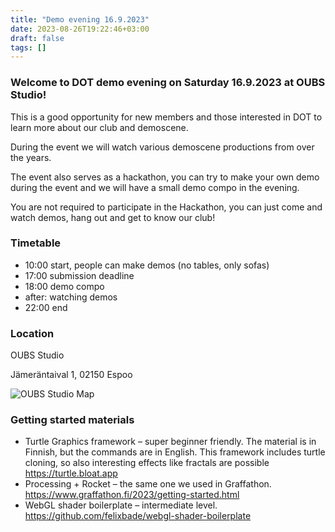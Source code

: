```yaml
---
title: "Demo evening 16.9.2023"
date: 2023-08-26T19:22:46+03:00
draft: false
tags: []
---
```


### Welcome to DOT demo evening on Saturday 16.9.2023 at OUBS Studio!

This is a good opportunity for new members and those interested in DOT to learn
more about our club and demoscene.

During the event we will watch various demoscene productions from over the years.

The event also serves as a hackathon, you can try to make your own demo during
the event and we will have a small demo compo in the evening.

You are not required to participate in the Hackathon, you can just come and watch demos,
hang out and get to know our club!

### Timetable
- 10:00 start, people can make demos (no tables, only sofas)
- 17:00 submission deadline
- 18:00 demo compo
- after: watching demos
- 22:00 end

### Location
OUBS Studio

Jämeräntaival 1, 02150 Espoo

![OUBS Studio Map](/images/oubs-studio-map.jpg)

### Getting started materials
- Turtle Graphics framework – super beginner friendly. The material is in Finnish, but the commands are in English. This framework includes turtle cloning, so also interesting effects like fractals are possible https://turtle.bloat.app
- Processing + Rocket – the same one we used in Graffathon. https://www.graffathon.fi/2023/getting-started.html
- WebGL shader boilerplate – intermediate level. https://github.com/felixbade/webgl-shader-boilerplate
